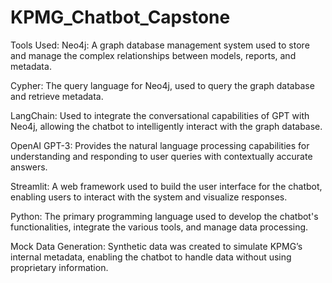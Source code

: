# KPMG_Chatbot_Capstone

Tools Used:
Neo4j: A graph database management system used to store and manage the complex relationships between models, reports, and metadata.

Cypher: The query language for Neo4j, used to query the graph database and retrieve metadata.

LangChain: Used to integrate the conversational capabilities of GPT with Neo4j, allowing the chatbot to intelligently interact with the graph database.

OpenAI GPT-3: Provides the natural language processing capabilities for understanding and responding to user queries with contextually accurate answers.

Streamlit: A web framework used to build the user interface for the chatbot, enabling users to interact with the system and visualize responses.

Python: The primary programming language used to develop the chatbot's functionalities, integrate the various tools, and manage data processing.

Mock Data Generation: Synthetic data was created to simulate KPMG’s internal metadata, enabling the chatbot to handle data without using proprietary information.
